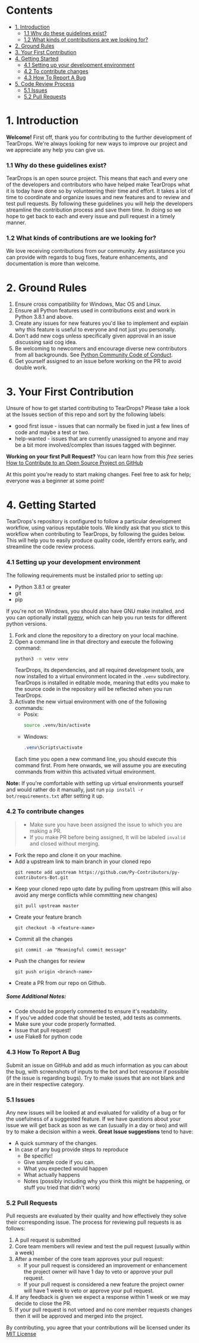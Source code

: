 # Contents
* [1. Introduction](#1-introduction)
  * [1.1 Why do these guidelines exist?](#11-why-do-these-guidelines-exist)
  * [1.2 What kinds of contributions are we looking for?](#12-what-kinds-of-contributions-are-we-looking-for)
* [2. Ground Rules](#2-ground-rules)
* [3. Your First Contribution](#3-your-first-contribution)
* [4. Getting Started](#4-getting-started)
  * [4.1 Setting up your development environment](#41-setting-up-your-development-environment)
  * [4.2 To contribute changes](#46-to-contribute-changes)
  * [4.3 How To Report A Bug](#47-how-to-report-a-bug)
* [5. Code Review Process](#5-code-review-process)
  * [5.1 Issues](#51-issues)
  * [5.2 Pull Requests](#52-pull-requests)

# 1. Introduction
**Welcome!** First off, thank you for contributing to the further development of TearDrops. We're always looking for new ways to improve our project and we appreciate any help you can give us.

### 1.1 Why do these guidelines exist?
TearDrops is an open source project. This means that each and every one of the developers and contributors who have helped make TearDrops what it is today have done so by volunteering their time and effort. It takes a lot of time to coordinate and organize issues and new features and to review and test pull requests. By following these guidelines you will help the developers streamline the contribution process and save them time. In doing so we hope to get back to each and every issue and pull request in a timely manner.

### 1.2 What kinds of contributions are we looking for?
We love receiving contributions from our community. Any assistance you can provide with regards to bug fixes, feature enhancements, and documentation is more than welcome.

# 2. Ground Rules
1. Ensure cross compatibility for Windows, Mac OS and Linux.
2. Ensure all Python features used in contributions exist and work in Python 3.8.1 and above.
3. Create any issues for new features you'd like to implement and explain why this feature is useful to everyone and not just you personally.
4. Don't add new cogs unless specifically given approval in an issue discussing said cog idea.
5. Be welcoming to newcomers and encourage diverse new contributors from all backgrounds. See [Python Community Code of Conduct](https://www.python.org/psf/codeofconduct/).
6. Get yourself assigned to an issue before working on the PR to avoid double work. 

# 3. Your First Contribution
Unsure of how to get started contributing to TearDrops? Please take a look at the Issues section of this repo and sort by the following labels:

* good first issue - issues that can normally be fixed in just a few lines of code and maybe a test or two.
* help-wanted - issues that are currently unassigned to anyone and may be a bit more involved/complex than issues tagged with beginner.

**Working on your first Pull Request?** You can learn how from this *free* series [How to Contribute to an Open Source Project on GitHub](https://egghead.io/series/how-to-contribute-to-an-open-source-project-on-github)

At this point you're ready to start making changes. Feel free to ask for help; everyone was a beginner at some point!

# 4. Getting Started

TearDrops's repository is configured to follow a particular development workflow, using various reputable tools. We kindly ask that you stick to this workflow when contributing to TearDrops, by following the guides below. This will help you to easily produce quality code, identify errors early, and streamline the code review process.

### 4.1 Setting up your development environment
The following requirements must be installed prior to setting up:
 - Python 3.8.1 or greater
 - git
 - pip
 
If you're not on Windows, you should also have GNU make installed, and you can optionally install [pyenv](https://github.com/pyenv/pyenv), which can help you run tests for different python versions.

1. Fork and clone the repository to a directory on your local machine.
2. Open a command line in that directory and execute the following command:
    ```bash
    python3 -m venv venv
    ```
    TearDrops, its dependencies, and all required development tools, are now installed to a virtual environment located in the `.venv` subdirectory. TearDrops is installed in editable mode, meaning that edits you make to the source code in the repository will be reflected when you run TearDrops.
3. Activate the new virtual environment with one of the following commands:
    - Posix:
        ```bash
        source .venv/bin/activate
        ```
    - Windows:
        ```powershell
        .venv\Scripts\activate
        ```
    Each time you open a new command line, you should execute this command first. From here onwards, we will assume you are executing commands from within this activated virtual environment.
 
**Note:** If you're comfortable with setting up virtual environments yourself and would rather do it manually, just run `pip install -r bot/requirements.txt` after setting it up.

### 4.2 To contribute changes

> - Make sure you have been assigned the issue to which you are making a PR.
> - If you make PR before being assigned, It will be labeled `invalid` and closed without merging.

* Fork the repo and clone it on your machine.
* Add a upstream link to main branch in your cloned repo
    ```
    git remote add upstream https://github.com/Py-Contributors/py-contributors-Bot.git
    ```
* Keep your cloned repo upto date by pulling from upstream (this will also avoid any merge conflicts while committing new changes)
    ```
    git pull upstream master
    ```
* Create your feature branch
    ```
    git checkout -b <feature-name>
    ```
* Commit all the changes
    ```
    git commit -am "Meaningful commit message"
    ```
* Push the changes for review
    ```
    git push origin <branch-name>
    ```
* Create a PR from our repo on Github.

##### Some Additional Notes:
* Code should be properly commented to ensure it's readability.
* If you've added code that should be tested, add tests as comments.
* Make sure your code properly formatted.
* Issue that pull request!
* use Flake8 for python code


### 4.3 How To Report A Bug
Submit an issue on GitHub and add as much information as you can about the bug, with screenshots of inputs to the bot and bot response if possible (if the issue is regarding bugs). Try to make issues that are not blank and are in their respective category. 

### 5.1 Issues
Any new issues will be looked at and evaluated for validity of a bug or for the usefulness of a suggested feature. If we have questions about your issue we will get back as soon as we can (usually in a day or two) and will try to make a decision within a week.
**Great Issue suggestions** tend to have:

- A quick summary of the changes.
- In case of any bug provide steps to reproduce
  - Be specific!
  - Give sample code if you can.
  - What you expected would happen
  - What actually happens
  - Notes (possibly including why you think this might be happening, or stuff you tried that didn't work)


### 5.2 Pull Requests
Pull requests are evaluated by their quality and how effectively they solve their corresponding issue. The process for reviewing pull requests is as follows:

1. A pull request is submitted
2. Core team members will review and test the pull request (usually within a week)
3. After a member of the core team approves your pull request:
    * If your pull request is considered an improvement or enhancement the project owner will have 1 day to veto or approve your pull request.
    * If your pull request is considered a new feature the project owner will have 1 week to veto or approve your pull request.
4. If any feedback is given we expect a response within 1 week or we may decide to close the PR.
5. If your pull request is not vetoed and no core member requests changes then it will be approved and merged into the project.

By contributing, you agree that your contributions will be licensed under its [MIT License](http://choosealicense.com/licenses/mit/)
